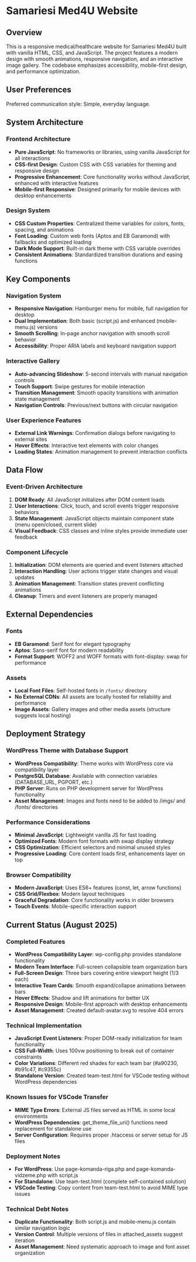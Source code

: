 # Samariesi Med4U Website

## Overview

This is a responsive medical/healthcare website for Samariesi Med4U built with vanilla HTML, CSS, and JavaScript. The project features a modern design with smooth animations, responsive navigation, and an interactive image gallery. The codebase emphasizes accessibility, mobile-first design, and performance optimization.

## User Preferences

Preferred communication style: Simple, everyday language.

## System Architecture

### Frontend Architecture
- **Pure JavaScript**: No frameworks or libraries, using vanilla JavaScript for all interactions
- **CSS-first Design**: Custom CSS with CSS variables for theming and responsive design
- **Progressive Enhancement**: Core functionality works without JavaScript, enhanced with interactive features
- **Mobile-first Responsive**: Designed primarily for mobile devices with desktop enhancements

### Design System
- **CSS Custom Properties**: Centralized theme variables for colors, fonts, spacing, and animations
- **Font Loading**: Custom web fonts (Aptos and EB Garamond) with fallbacks and optimized loading
- **Dark Mode Support**: Built-in dark theme with CSS variable overrides
- **Consistent Animations**: Standardized transition durations and easing functions

## Key Components

### Navigation System
- **Responsive Navigation**: Hamburger menu for mobile, full navigation for desktop
- **Dual Implementation**: Both basic (script.js) and enhanced (mobile-menu.js) versions
- **Smooth Scrolling**: In-page anchor navigation with smooth scroll behavior
- **Accessibility**: Proper ARIA labels and keyboard navigation support

### Interactive Gallery
- **Auto-advancing Slideshow**: 5-second intervals with manual navigation controls
- **Touch Support**: Swipe gestures for mobile interaction
- **Transition Management**: Smooth opacity transitions with animation state management
- **Navigation Controls**: Previous/next buttons with circular navigation

### User Experience Features
- **External Link Warnings**: Confirmation dialogs before navigating to external sites
- **Hover Effects**: Interactive text elements with color changes
- **Loading States**: Animation management to prevent interaction conflicts

## Data Flow

### Event-Driven Architecture
1. **DOM Ready**: All JavaScript initializes after DOM content loads
2. **User Interactions**: Click, touch, and scroll events trigger responsive behaviors
3. **State Management**: JavaScript objects maintain component state (menu open/closed, current slide)
4. **Visual Feedback**: CSS classes and inline styles provide immediate user feedback

### Component Lifecycle
1. **Initialization**: DOM elements are queried and event listeners attached
2. **Interaction Handling**: User actions trigger state changes and visual updates
3. **Animation Management**: Transition states prevent conflicting animations
4. **Cleanup**: Timers and event listeners are properly managed

## External Dependencies

### Fonts
- **EB Garamond**: Serif font for elegant typography
- **Aptos**: Sans-serif font for modern readability
- **Format Support**: WOFF2 and WOFF formats with font-display: swap for performance

### Assets
- **Local Font Files**: Self-hosted fonts in `/fonts/` directory
- **No External CDNs**: All assets are locally hosted for reliability and performance
- **Image Assets**: Gallery images and other media assets (structure suggests local hosting)

## Deployment Strategy

### WordPress Theme with Database Support
- **WordPress Compatibility**: Theme works with WordPress core via compatibility layer
- **PostgreSQL Database**: Available with connection variables (DATABASE_URL, PGPORT, etc.)
- **PHP Server**: Runs on PHP development server for WordPress functionality
- **Asset Management**: Images and fonts need to be added to /imgs/ and /fonts/ directories

### Performance Considerations
- **Minimal JavaScript**: Lightweight vanilla JS for fast loading
- **Optimized Fonts**: Modern font formats with swap display strategy
- **CSS Optimization**: Efficient selectors and minimal unused styles
- **Progressive Loading**: Core content loads first, enhancements layer on top

### Browser Compatibility
- **Modern JavaScript**: Uses ES6+ features (const, let, arrow functions)
- **CSS Grid/Flexbox**: Modern layout techniques
- **Graceful Degradation**: Core functionality works in older browsers
- **Touch Events**: Mobile-specific interaction support

## Current Status (August 2025)

### Completed Features
- **WordPress Compatibility Layer**: wp-config.php provides standalone functionality
- **Modern Team Interface**: Full-screen collapsible team organization bars
- **Full-Screen Design**: Three bars covering entire viewport height (1/3 each)
- **Interactive Team Cards**: Smooth expand/collapse animations between bars
- **Hover Effects**: Shadow and lift animations for better UX
- **Responsive Design**: Mobile-first approach with desktop enhancements
- **Asset Management**: Created default-avatar.svg to resolve 404 errors

### Technical Implementation
- **JavaScript Event Listeners**: Proper DOM-ready initialization for team functionality
- **CSS Full-Width**: Uses 100vw positioning to break out of container constraints
- **Color Variations**: Different red shades for each team bar (#a90230, #b91c47, #c9355c)
- **Standalone Version**: Created team-test.html for VSCode testing without WordPress dependencies

### Known Issues for VSCode Transfer
- **MIME Type Errors**: External JS files served as HTML in some local environments
- **WordPress Dependencies**: get_theme_file_uri() functions need replacement for standalone use
- **Server Configuration**: Requires proper .htaccess or server setup for JS files

### Deployment Notes
- **For WordPress**: Use page-komanda-riga.php and page-komanda-vidzeme.php with script.js
- **For Standalone**: Use team-test.html (complete self-contained solution)
- **VSCode Testing**: Copy content from team-test.html to avoid MIME type issues

### Technical Debt Notes
- **Duplicate Functionality**: Both script.js and mobile-menu.js contain similar navigation logic  
- **Version Control**: Multiple versions of files in attached_assets suggest iteration
- **Asset Management**: Need systematic approach to image and font asset organization